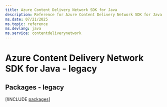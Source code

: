 ```yaml
---
title: Azure Content Delivery Network SDK for Java
description: Reference for Azure Content Delivery Network SDK for Java
ms.date: 07/21/2025
ms.topic: reference
ms.devlang: java
ms.service: contentdeliverynetwork
---
```

# Azure Content Delivery Network SDK for Java - legacy
## Packages - legacy
[!INCLUDE [packages](content-delivery-network-index.md)]